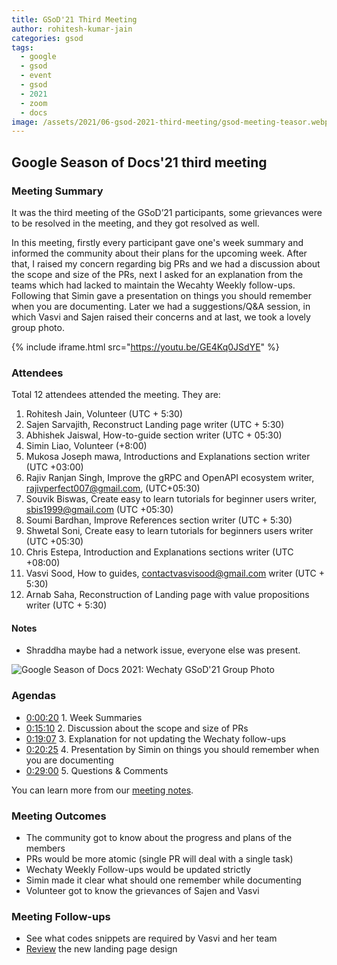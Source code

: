 ```yaml
---
title: GSoD'21 Third Meeting
author: rohitesh-kumar-jain
categories: gsod
tags:
  - google
  - gsod
  - event
  - gsod
  - 2021
  - zoom
  - docs
image: /assets/2021/06-gsod-2021-third-meeting/gsod-meeting-teasor.webp
---
```


## Google Season of Docs'21 third meeting

### Meeting Summary

It was the third meeting of the GSoD’21 participants, some grievances were to be resolved in the meeting, and they got resolved as well.

In this meeting, firstly every participant gave one's week summary and informed the community about their plans for the upcoming week. After that, I raised my concern regarding big PRs and we had a discussion about the scope and size of the PRs, next I asked for an explanation from the teams which had lacked to maintain the Wecahty Weekly follow-ups. Following that Simin gave a presentation on things you should remember when you are documenting. Later we had a suggestions/Q&A session, in which Vasvi and Sajen raised their concerns and at last, we took a lovely group photo.

{% include iframe.html src="https://youtu.be/GE4Kq0JSdYE" %}

### Attendees

Total 12 attendees attended the meeting. They are:

1. Rohitesh Jain, Volunteer (UTC + 5:30)
2. Sajen Sarvajith, Reconstruct Landing page writer (UTC + 5:30)
3. Abhishek Jaiswal, How-to-guide section writer (UTC + 05:30)
4. Simin Liao, Volunteer (+8:00)
5. Mukosa Joseph mawa, Introductions and Explanations section writer (UTC +03:00)
6. Rajiv Ranjan Singh, Improve the gRPC and OpenAPI ecosystem writer, rajivperfect007@gmail.com, (UTC+05:30)
7. Souvik Biswas, Create easy to learn tutorials for beginner users writer, sbis1999@gmail.com (UTC +05:30)
8. Soumi Bardhan, Improve References section writer (UTC + 5:30)
9. Shwetal Soni, Create easy to learn tutorials for beginners users writer (UTC +05:30)
10. Chris Estepa, Introduction and Explanations sections writer (UTC +08:00)
11. Vasvi Sood, How to guides, contactvasvisood@gmail.com writer (UTC + 5:30)
12. Arnab Saha, Reconstruction of Landing page with value propositions writer (UTC + 5:30)

#### Notes

- Shraddha maybe had a network issue, everyone else was present.

![Google Season of Docs 2021: Wechaty GSoD'21 Group Photo](/assets/2021/06-gsod-2021-third-meeting/gsod-meeting-teasor.webp)

### Agendas

- [0:00:20](https://youtu.be/GE4Kq0JSdYE?t=20) 1. Week Summaries
- [0:15:10](https://youtu.be/GE4Kq0JSdYE?t=910) 2. Discussion about the scope and size of PRs
- [0:19:07](https://youtu.be/GE4Kq0JSdYE?t=1147) 3. Explanation for not updating the Wechaty follow-ups
- [0:20:25](https://youtu.be/GE4Kq0JSdYE?t=1227) 4. Presentation by Simin on things you should remember when you are documenting
- [0:29:00](https://youtu.be/GE4Kq0JSdYE?t=1740) 5. Questions & Comments

You can learn more from our [meeting notes][meeting_notes].

[meeting_notes]: https://docs.google.com/document/d/1fVCk8qRYc4RKGMf2UY5HOe07hEhPUOpGC34v88GEFJg/edit#heading=h.edr3nzd8l43b

### Meeting Outcomes

- The community got to know about the progress and plans of the members
- PRs would be more atomic (single PR will deal with a single task)
- Wechaty Weekly Follow-ups would be updated strictly
- Simin made it clear what should one remember while documenting
- Volunteer got to know the grievances of Sajen and Vasvi

### Meeting Follow-ups

- See what codes snippets are required by Vasvi and her team
- [Review](https://github.com/wechaty/wechaty.js.org/issues/912) the new landing page design
